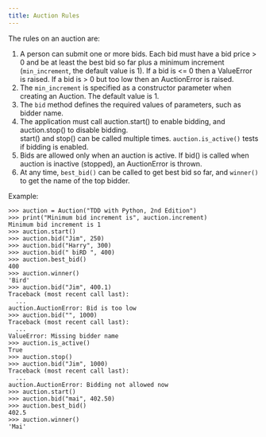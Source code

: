 ```yaml
---
title: Auction Rules
---
```


The rules on an auction are:

1. A person can submit one or more bids. Each bid must have
   a bid price > 0 and be at least the best bid so far plus 
   a minimum increment (`min_increment`, the default value is 1).
   If a bid is <= 0 then a ValueError is raised.
   If a bid is > 0 but too low then an AuctionError is raised.
2. The `min_increment` is specified as a constructor parameter when creating an Auction. The default value is 1.
2. The `bid` method defines the required values of parameters, such as bidder name.
4. The application must call auction.start() to enable bidding,
   and auction.stop() to disable bidding.  
   start() and stop() can be called multiple times. 
   `auction.is_active()` tests if bidding is enabled.
5. Bids are allowed only when an auction is active.
   If bid() is called when auction is inactive (stopped),
   an AuctionError is thrown.
6. At any time, `best_bid()` can be called to get best bid so far,
   and `winner()` to get the name of the top bidder.
 
Example:

```
>>> auction = Auction("TDD with Python, 2nd Edition")
>>> print("Minimum bid increment is", auction.increment)
Minimum bid increment is 1
>>> auction.start()
>>> auction.bid("Jim", 250)
>>> auction.bid("Harry", 300)
>>> auction.bid(" biRD ", 400)
>>> auction.best_bid()
400
>>> auction.winner()
'Bird'
>>> auction.bid("Jim", 400.1)
Traceback (most recent call last):
  ...
auction.AuctionError: Bid is too low
>>> auction.bid("", 1000)
Traceback (most recent call last):
  ...
ValueError: Missing bidder name
>>> auction.is_active()
True
>>> auction.stop()
>>> auction.bid("Jim", 1000)
Traceback (most recent call last):
  ...
auction.AuctionError: Bidding not allowed now
>>> auction.start()
>>> auction.bid("mai", 402.50)
>>> auction.best_bid()
402.5
>>> auction.winner()
'Mai'
```
